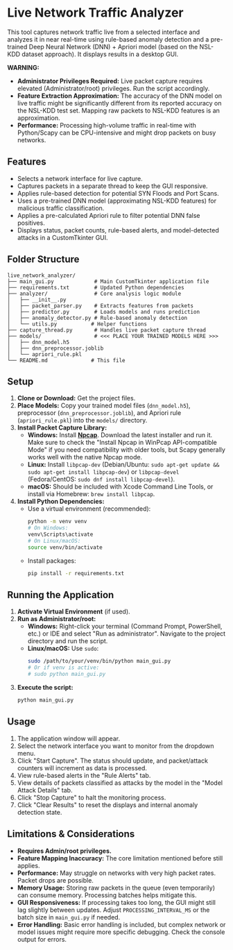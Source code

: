 # Live Network Traffic Analyzer

This tool captures network traffic live from a selected interface and analyzes it in near real-time using rule-based anomaly detection and a pre-trained Deep Neural Network (DNN) + Apriori model (based on the NSL-KDD dataset approach). It displays results in a desktop GUI.

**WARNING:**

- **Administrator Privileges Required:** Live packet capture requires elevated (Administrator/root) privileges. Run the script accordingly.
- **Feature Extraction Approximation:** The accuracy of the DNN model on live traffic might be significantly different from its reported accuracy on the NSL-KDD test set. Mapping raw packets to NSL-KDD features is an approximation.
- **Performance:** Processing high-volume traffic in real-time with Python/Scapy can be CPU-intensive and might drop packets on busy networks.

## Features

- Selects a network interface for live capture.
- Captures packets in a separate thread to keep the GUI responsive.
- Applies rule-based detection for potential SYN Floods and Port Scans.
- Uses a pre-trained DNN model (approximating NSL-KDD features) for malicious traffic classification.
- Applies a pre-calculated Apriori rule to filter potential DNN false positives.
- Displays status, packet counts, rule-based alerts, and model-detected attacks in a CustomTkinter GUI.

## Folder Structure

```
live_network_analyzer/
├── main_gui.py             # Main CustomTkinter application file
├── requirements.txt        # Updated Python dependencies
├── analyzer/               # Core analysis logic module
│   ├── __init__.py
│   ├── packet_parser.py    # Extracts features from packets
│   ├── predictor.py        # Loads models and runs prediction
│   ├── anomaly_detector.py # Rule-based anomaly detection
│   └── utils.py           # Helper functions
├── capture_thread.py       # Handles live packet capture thread
├── models/                 # <<< PLACE YOUR TRAINED MODELS HERE >>>
│   ├── dnn_model.h5
│   ├── dnn_preprocessor.joblib
│   └── apriori_rule.pkl
└── README.md              # This file
```

## Setup

1.  **Clone or Download:** Get the project files.
2.  **Place Models:** Copy your trained model files (`dnn_model.h5`), preprocessor (`dnn_preprocessor.joblib`), and Apriori rule (`apriori_rule.pkl`) into the `models/` directory.
3.  **Install Packet Capture Library:**
    - **Windows:** Install **[Npcap](https://npcap.com/)**. Download the latest installer and run it. Make sure to check the "Install Npcap in WinPcap API-compatible Mode" if you need compatibility with older tools, but Scapy generally works well with the native Npcap mode.
    - **Linux:** Install `libpcap-dev` (Debian/Ubuntu: `sudo apt-get update && sudo apt-get install libpcap-dev`) or `libpcap-devel` (Fedora/CentOS: `sudo dnf install libpcap-devel`).
    - **macOS:** Should be included with Xcode Command Line Tools, or install via Homebrew: `brew install libpcap`.
4.  **Install Python Dependencies:**
    - Use a virtual environment (recommended):
      ```bash
      python -m venv venv
      # On Windows:
      venv\Scripts\activate
      # On Linux/macOS:
      source venv/bin/activate
      ```
    - Install packages:
      ```bash
      pip install -r requirements.txt
      ```

## Running the Application

1.  **Activate Virtual Environment** (if used).
2.  **Run as Administrator/root:**
    - **Windows:** Right-click your terminal (Command Prompt, PowerShell, etc.) or IDE and select "Run as administrator". Navigate to the project directory and run the script.
    - **Linux/macOS:** Use `sudo`:
      ```bash
      sudo /path/to/your/venv/bin/python main_gui.py
      # Or if venv is active:
      # sudo python main_gui.py
      ```
3.  **Execute the script:**
    ```bash
    python main_gui.py
    ```

## Usage

1.  The application window will appear.
2.  Select the network interface you want to monitor from the dropdown menu.
3.  Click "Start Capture". The status should update, and packet/attack counters will increment as data is processed.
4.  View rule-based alerts in the "Rule Alerts" tab.
5.  View details of packets classified as attacks by the model in the "Model Attack Details" tab.
6.  Click "Stop Capture" to halt the monitoring process.
7.  Click "Clear Results" to reset the displays and internal anomaly detection state.

## Limitations & Considerations

- **Requires Admin/root privileges.**
- **Feature Mapping Inaccuracy:** The core limitation mentioned before still applies.
- **Performance:** May struggle on networks with very high packet rates. Packet drops are possible.
- **Memory Usage:** Storing raw packets in the queue (even temporarily) can consume memory. Processing batches helps mitigate this.
- **GUI Responsiveness:** If processing takes too long, the GUI might still lag slightly between updates. Adjust `PROCESSING_INTERVAL_MS` or the batch size in `main_gui.py` if needed.
- **Error Handling:** Basic error handling is included, but complex network or model issues might require more specific debugging. Check the console output for errors.
